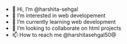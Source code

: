 - 👋 Hi, I’m @harshita-sehgal
- 👀 I’m interested in web developement 
- 🌱 I’m currently learning web development 
- 💞️ I’m looking to collaborate on html projects
- 📫 How to reach me @harshitasehgal50@

<!---
harshita-sehgal/harshita-sehgal is a ✨ special ✨ repository because its `README.md` (this file) appears on your GitHub profile.
You can click the Preview link to take a look at your changes.
--->
